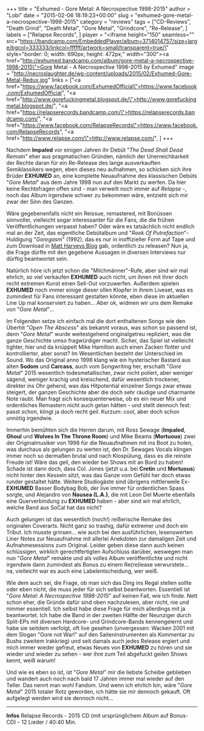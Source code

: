 +++
title = "Exhumed - Gore Metal: A Necrospective 1998-2015"
author = "Lobi"
date = "2015-02-06 18:19:23+00:00"
slug = "exhumed-gore-metal-a-necrospective-1998-2015"
category = "reviews"
tags = ["CD-Reviews", "Death Grind", "Death Metal", "Gore Metal", "Grindcore", "Re-Release", ]
labels = ["Relapse Records", ]
player = "<iframe height=\"150\" seamless=\"\" src=\"https://bandcamp.com/EmbeddedPlayer/album=3714014757/size=large/bgcol=333333/linkcol=ffffff/artwork=small/transparent=true/\" style=\"border: 0; width: 690px; height: 472px;\" width=\"300\"><a href=\"http://exhumed.bandcamp.com/album/gore-metal-a-necrospective-1998-2015\">Gore Metal - A Necrospective 1998-2015 by Exhumed</a></iframe>"
image = "http://necroslaughter.de/wp-content/uploads/2015/02/Exhumed-Gore-Metal-Redux.jpg"
links = ["<a href=\"https://www.facebook.com/ExhumedOfficial\">https://www.facebook.com/ExhumedOfficial</a>", "<a href=\"http://www.gorefuckingmetal.blogspot.de/\">http://www.gorefuckingmetal.blogspot.de/</a>", "<a href=\"https://relapserecords.bandcamp.com/\">https://relapserecords.bandcamp.com/</a>", "<a href=\"https://www.facebook.com/RelapseRecords\">https://www.facebook.com/RelapseRecords</a>", "<a href=\"http://www.relapse.com/\">http://www.relapse.com/</a>", ]
+++

Nachdem **Impaled** vor einigen Jahren ihr Debüt "_The Dead Shall Dead Remain_" eher aus pragmatischen Gründen, nämlich der Unerreichbarkeit der Rechte daran für ein Re-Release des lange ausverkauften Semiklassikers wegen, eben dieses neu aufnahmen, so schicken sich ihre Brüder **EXHUMED** an, eine komplette Neuaufnahme des klassischen Debüts "_Gore Metal_" aus dem Jahre 1998 nun auf den Markt zu werfen. Da hier keine Rechtsfragen offen sind - man verweilt noch immer auf _Relapse_ -, noch das Album irgendwie schwer zu bekommen wäre, entzieht sich mir zwar der Sinn des Ganzen.

Wäre gegebenenfalls nicht ein Reissue, remastered, mit Bonüssen sinnvoller, vielleicht sogar interessanter für die Fans, die die frühen Veröffentlichungen verpasst haben? Oder wäre es tatsächlich nicht endlich mal an der Zeit, das eigentliche Debütalbum und "_Reek Of Putrefaction_"-Huldigung "_Goregasm_" (1992), das es nur in inoffizieller Form auf Tape und zum Download in <a href="http://gorefuckingmetal.blogspot.de/2011/02/crap-from-crypt-vol-1-goregasm-demo.html">Matt Harveys Blog</a> gab, ordentlich zu releasen? Nun ja, die Frage dürfte mit den gegebene Aussagen in diversen Interviews nur dürftig beantwortet sein.

Natürlich höre ich jetzt schon die "Milchmänner"-Rufe, aber sind wir mal ehrlich, so viel verkaufen **EXHUMED** auch nicht, um ihnen mit ihrer doch recht extremen Kunst einen Sell-Out vorzuwerfen. Außerdem spielen **EXHUMED** noch immer einige dieser ollen Klopfer in ihrem Liveset, was es zumindest für Fans interessant gestalten könnte, eben diese im aktuellen Line Up mal konserviert zu haben… Aber ok, widmen wir uns dem Remake von "_Gore Metal_"...

Im Folgenden setze ich einfach mal die dort enthaltenen Songs wie den Überhit "_Open The Abscess_" als bekannt voraus, was schon so passend ist, denn "_Gore Metal_" wurde weitestgehend originalgetreu repliziert, was die ganze Geschichte umso fragwürdiger macht. Sicher, das Spiel ist vielleicht tighter, hier und da knüppelt Mike Hamilton auch einen Zacken flotter und kontrollierter, aber sonst? Im Wesentlichen besteht der Unterschied im Sound. Wo das Original anno 1998 klang wie ein hysterischer Bastard aus alten **Sodom** und **Carcass**, auch vom Songwriting her, erschallt "_Gore Metal_" 2015 wesentlich todesmetallischer, zwar nicht poliert, aber weniger sägend, weniger krachig und kreischend, dafür wesentlich trockener, direkter ins Ohr gehend, was das Hitpotential einzelner Songs zwar etwas steigert, der ganzen Geschichte aber die doch sehr räudige und charmante Note raubt. Man fragt sich konsequenterweise, ob es ein neuer Mix und ordentliches Remastern nicht auch getan hätten - und stellt dennoch fest: passt schon, klingt ja doch recht geil. Kurzum: cool, aber doch schon unnötig irgendwie.

Immerhin bemühten sich die Herren darum, mit Ross Sewage (**Impaled**, **Ghoul** und **Wolves In The Throne Room**) und Mike Beams (**Mortuous**) zwei der Originalmusiker von 1998 für die Neuaufnahmen mit ins Boot zu holen, was durchaus als gelungen zu werten ist, den Dr. Sewages Vocals klingen immer noch so dermaßen brutal und nach Klospülung, dass es die reinste Freude ist! Wäre das geil, den wieder bei Shows mit an Bord zu haben! Schade ist dann doch, dass Col. Jones (jetzt u.a. bei **Cretin** und **Mortuous**) nicht hinter den Kesseln sitzt, was das Ganze vom Gefühl her doch etwas runder gestaltet hätte. Weitere Studiogäste sind übrigens mittlerweile Ex-**EXHUMED** Basser Bodybag Bob, der live immer für ordentlichen Spass sorgte, und Alejandro von **Nausea (L.A.)**, die mit Leon Del Muerte ebenfalls eine Querverbindung zu **EXHUMED** haben - aber sind wir mal ehrlich, welche Band aus SoCal hat das nicht?

Auch gelungen ist das wesentlich (noch!) reißerische Remake des originalen Coverarts. Nicht ganz so trashig, dafür extremer und doch ein Tribut. Ich musste grinsen… wie auch bei den ausführlichen, lesenswerten Liner Notes zur Neuaufnahme mit allerlei Anekdoten zur damaligen Zeit und Aufnahmesessions zum Original. Leider geben diese dann auch keinen schlüssigen, wirklich gerechtfertigten Aufschluss darüber, weswegen man nun "_Gore Metal_" remakte und als volles Album veröffentlichte und nicht irgendwie dann zumindest als Bonus zu einem Re(re)lease verwurstete... na, vielleicht war es auch eine Labelentscheidung, wer weiß.

Wie dem auch sei, die Frage, ob man sich das Ding ins Regal stellen sollte oder eben nicht, die muss jeder für sich selbst beantworten. Essentiell ist "_Gore Metal: A Necrospective 1998-2015_" auf keinen Fall, wie ich finde. Nett schon eher, die Gründe dafür sind oben nachzulesen, aber nicht, nie und nimmer essentiell. Ich selbst habe diese Frage für mich allerdings mit ja beantwortet. Ich habe die Band in der zweiten Hälfte der Neunziger durch Split-EPs mit diversen Hardcore- und Grindcore-Bands kennengelernt und habe sie seitdem verfolgt, oft live gesehen (unvergessen: Wacken 2001 mit dem Slogan "Gore not War!" auf den Saiteninstrumenten als Kommentar zu Bushs zweitem Irakkrieg) und seit damals auch jedes Release ergiert und mich immer wieder gefreut, etwas Neues von **EXHUMED** zu hören und sie wieder und wieder zu sehen - wer ihre zum Teil abgefuckt geilen Shows kennt, weiß warum!

Und wie es eben so ist, ist "_Gore Metal_" mir die liebste Scheibe geblieben und wandert auch noch nach bald 17 Jahren immer mal wieder auf den Teller. Das nennt man wohl Fandom. Und wenn ich ehrlich bin, wäre "_Gore Metal_" 2015 totaler Rotz geworden, ich hätte sie mir dennoch gekauft. Oft aufgelegt werden wird sie dennoch nicht...





---
**Infos**
Relapse Records - 2015
CD (mit ursprünglichem Album auf Bonus-CD) - 12 Lieder / 40:40 Min.
